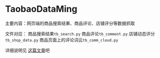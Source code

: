 # TaobaoDataMing
主要内容：网页端的商品搜索结果、商品评论、店铺评分等数据抓取

文件对应：
商品搜索结果`tb_search.py`
商品评论`tb_comment.py`
店铺动态评分`tb_shop_data.py`
商品页面上的评论词云`tb_comm_cloud.py`

详细说明见 [这篇文章](http://yibeichen.me/2018/08/25/Taobao-Crawler/)吧
